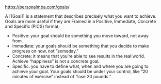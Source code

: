https://personalmba.com/goals/

A [[Goal]] is a statement that describes precisely what you want to achieve. Goals are more useful if they are Framed in a Positive, Immediate, Concrete and Specific (PICS) format;

- Positive: your goal should be something you move toward, not away from.
- Immediate: your goals should be something that you decide to make progress on now, not “someday.”
- Concrete: it means that you’re able to see results in the real world. Achieve “happiness” is not a concrete goal.
- Specific: you have to define what, when and where you are going to achieve your goal. Your goals should be under your control, like “20 minutes of exercise” instead of “lose 20 pounds.”

